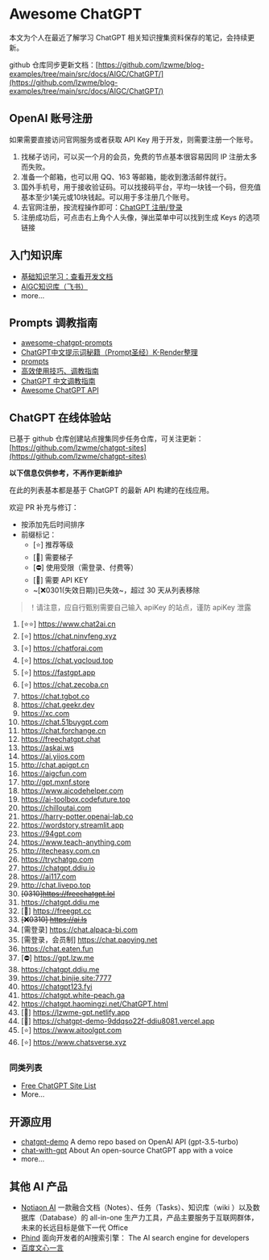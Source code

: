 # Awesome ChatGPT

本文为个人在最近了解学习 ChatGPT 相关知识搜集资料保存的笔记，会持续更新。

github 仓库同步更新文档：[https://github.com/lzwme/blog-examples/tree/main/src/docs/AIGC/ChatGPT/](https://github.com/lzwme/blog-examples/tree/main/src/docs/AIGC/ChatGPT/)

## OpenAI 账号注册

如果需要直接访问官网服务或者获取 API Key 用于开发，则需要注册一个账号。

1. 找梯子访问，可以买一个月的会员，免费的节点基本很容易因同 IP 注册太多而失败。
1. 准备一个邮箱，也可以用 QQ、163 等邮箱，能收到激活邮件就行。
1. 国外手机号，用于接收验证码。可以找接码平台，平均一块钱一个码，但充值基本至少1美元或10块钱起。可以用于多注册几个账号。
1. 去官网注册，按流程操作即可：[ChatGPT 注册/登录](https://chat.openai.com/auth/login)
1. 注册成功后，可点击右上角个人头像，弹出菜单中可以找到生成 Keys 的选项链接

## 入门知识库

- [基础知识学习：查看开发文档](https://platform.openai.com/docs)
- [AIGC知识库（飞书）](https://hf0y97ff1r.feishu.cn/wiki/wikcnzbmAZXYkQaEj6jeofb0g5g)
- more...

## Prompts 调教指南

- [awesome-chatgpt-prompts](https://github.com/f/awesome-chatgpt-prompts)
- [ChatGPT中文提示词秘籍（Prompt圣经）K-Render整理](https://qddmercny4.feishu.cn/sheets/shtcnMklYu0WsXEDUXXanrSEB2m?chunked=false)
- [prompts](https://www.kdocs.cn/l/cbn0vwM6N1NQ)
- [高效使用技巧、调教指南](https://github.com/xianyu110/chatgptproject)
- [ChatGPT 中文调教指南](https://github.com/PlexPt/awesome-chatgpt-prompts-zh)
- [Awesome ChatGPT API](https://github.com/reorx/awesome-chatgpt-api/blob/master/README_cn.md)

## ChatGPT 在线体验站

已基于 github 仓库创建站点搜集同步任务仓库，可关注更新：[https://github.com/lzwme/chatgpt-sites](https://github.com/lzwme/chatgpt-sites)

**以下信息仅供参考，不再作更新维护**

在此的列表基本都是基于 ChatGPT 的最新 API 构建的在线应用。

欢迎 PR 补充与修订：

- 按添加先后时间排序
- 前缀标记：
  - [&#x2b50;] 推荐等级
  - [&#x1f680;] 需要梯子
  - [&#x26d4;] 使用受限（需登录、付费等）
  - [&#x1f511;] 需要 API KEY
  - ~[&#x274c;0301(失效日期)]已失效~，超过 30 天从列表移除

> ！请注意，应自行甄别需要自己输入 apiKey 的站点，谨防 apiKey 泄露

1. [&#x2b50;&#x2b50;] https://www.chat2ai.cn
1. [&#x2b50;] https://chat.ninvfeng.xyz
1. [&#x2b50;] https://chatforai.com
1. [&#x2b50;] https://chat.yqcloud.top
1. [&#x2b50;] https://fastgpt.app
1. [&#x2b50;] https://chat.zecoba.cn
1. https://chat.tgbot.co
1. https://chat.geekr.dev
1. https://xc.com
1. https://chat.51buygpt.com
1. https://chat.forchange.cn
1. https://freechatgpt.chat
1. https://askai.ws
1. https://ai.yiios.com
1. http://chat.apigpt.cn
1. https://aigcfun.com
1. http://gpt.mxnf.store
1. https://www.aicodehelper.com
1. https://ai-toolbox.codefuture.top
1. https://chilloutai.com
1. https://harry-potter.openai-lab.co
1. https://wordstory.streamlit.app
1. https://94gpt.com
1. https://www.teach-anything.com
1. http://itecheasy.com.cn
1. https://trychatgp.com
1. https://chatgpt.ddiu.io
1. https://ai117.com
1. http://chat.livepo.top
1. ~~[0310]https://freechatgpt.lol~~
1. https://chatgpt.ddiu.me
1. [&#x1f511;] https://freegpt.cc
1. ~~[&#x274c;0310] https://ai.ls~~
1. [需登录] https://chat.alpaca-bi.com
1. [需登录，会员制] https://chat.paoying.net
1. https://chat.eaten.fun
1. [&#x26d4;] https://gpt.lzw.me
1. https://chatgpt.ddiu.me
1. https://chat.binjie.site:7777
1. https://chatgpt123.fyi
1. https://chatgpt.white-peach.ga
1. https://chatgpt.haomingzi.net/ChatGPT.html
1. [&#x1f511;] https://lzwme-gpt.netlify.app
1. [&#x1f680;] https://chatgpt-demo-9ddqso22f-ddiu8081.vercel.app
1. [&#x2b50;] https://www.aitoolgpt.com
1. [&#x2b50;] https://www.chatsverse.xyz


### 同类列表

- [Free ChatGPT Site List](https://github.com/xx025/carrot)
- More...

## 开源应用

- [chatgpt-demo](https://github.com/ddiu8081/chatgpt-demo) A demo repo based on OpenAI API (gpt-3.5-turbo)
- [chat-with-gpt](https://github.com/cogentapps/chat-with-gpt) About An open-source ChatGPT app with a voice
- more...

## 其他 AI 产品

- [Notiaon AI](https://www.notion.so) 一款融合文档（Notes）、任务（Tasks）、知识库（wiki ）以及数据库（Database）的 all-in-one 生产力工具，产品主要服务于互联网群体，未来的长远目标是做下一代 Office
- [Phind](https://www.phind.com) 面向开发者的AI搜索引擎： The AI search engine for developers
- [百度文心一言](https://wenxin.baidu.com)
